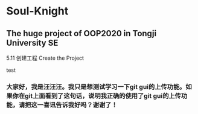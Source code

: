 # Soul-Knight
## The huge project of OOP2020 in Tongji University SE
5.11 创建工程 Create the Project



test

### 大家好，我是汪汪汪。我只是想测试学习一下git gui的上传功能。如果你在git上面看到了这句话，说明我正确的使用了git gui的上传功能，请把这一喜讯告诉我好吗？谢谢了！